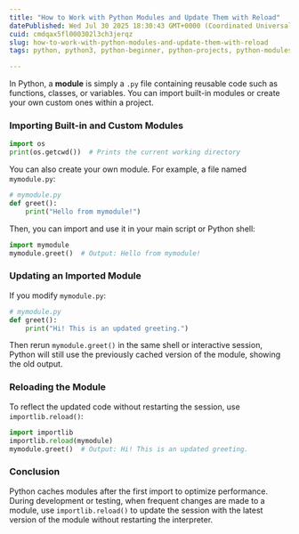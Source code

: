 ```yaml
---
title: "How to Work with Python Modules and Update Them with Reload"
datePublished: Wed Jul 30 2025 18:30:43 GMT+0000 (Coordinated Universal Time)
cuid: cmdqax5fl000302l3ch3jerqz
slug: how-to-work-with-python-modules-and-update-them-with-reload
tags: python, python3, python-beginner, python-projects, python-modules-and-packages

---
```


  
In Python, a **module** is simply a `.py` file containing reusable code such as functions, classes, or variables. You can import built-in modules or create your own custom ones within a project.

### Importing Built-in and Custom Modules

```python
import os
print(os.getcwd())  # Prints the current working directory
```

You can also create your own module. For example, a file named `mymodule.py`:

```python
# mymodule.py
def greet():
    print("Hello from mymodule!")
```

Then, you can import and use it in your main script or Python shell:

```python
import mymodule
mymodule.greet()  # Output: Hello from mymodule!
```

### Updating an Imported Module

If you modify `mymodule.py`:

```python
# mymodule.py
def greet():
    print("Hi! This is an updated greeting.")
```

Then rerun `mymodule.greet()` in the same shell or interactive session, Python will still use the previously cached version of the module, showing the old output.

### Reloading the Module

To reflect the updated code without restarting the session, use `importlib.reload()`:

```python
import importlib
importlib.reload(mymodule)
mymodule.greet()  # Output: Hi! This is an updated greeting.
```

### Conclusion

Python caches modules after the first import to optimize performance. During development or testing, when frequent changes are made to a module, use `importlib.reload()` to update the session with the latest version of the module without restarting the interpreter.